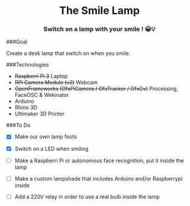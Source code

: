<br>
<h1 align="center">The Smile Lamp</h1>
<h3 align="center">Switch on a lamp with your smile ! 😀💡</h3>


###Goal

Create a desk lamp that switch on when you smile.

###Technologies

- ~~Raspberri Pi 3~~ Laptop
- ~~RPi Camera Module (v2)~~ Webcam
- ~~OpenFrameworks (OfxPiCamera / OfxTracker / OfxCv)~~ Processing, FaceOSC & Wekinator
- Arduino
- Rhino 3D
- Ultimaker 3D Printer

###To Do

- [x] Make our own lamp foots
- [x] Switch on a LED when smiling
- [ ] Make a Raspberri Pi or autonomous face recognition, put it inside the lamp
- [ ] Make a custom lampshade that includes Arduino and/or Raspberrypi inside
- [ ] Add a 220V relay in order to use a real bulb inside the lamp


